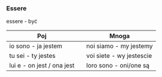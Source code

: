 ### Essere

essere - być

|Poj||Mnoga|
|-|-|-|
|io sono - ja jestem | | noi siamo - my jestemy|
|tu sei - ty jestes | | voi siete - wy jestescie|
|lui e - on jest / ona jest | | loro sono - oni/one są|

